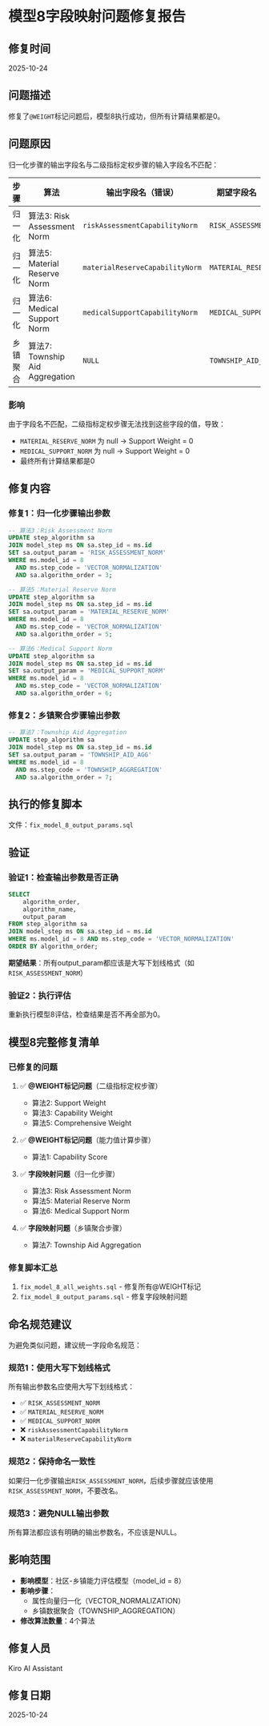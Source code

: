 # 模型8字段映射问题修复报告

## 修复时间
2025-10-24

## 问题描述

修复了`@WEIGHT`标记问题后，模型8执行成功，但所有计算结果都是0。

## 问题原因

归一化步骤的输出字段名与二级指标定权步骤的输入字段名不匹配：

| 步骤 | 算法 | 输出字段名（错误） | 期望字段名（正确） |
|------|------|-------------------|-------------------|
| 归一化 | 算法3: Risk Assessment Norm | `riskAssessmentCapabilityNorm` | `RISK_ASSESSMENT_NORM` |
| 归一化 | 算法5: Material Reserve Norm | `materialReserveCapabilityNorm` | `MATERIAL_RESERVE_NORM` |
| 归一化 | 算法6: Medical Support Norm | `medicalSupportCapabilityNorm` | `MEDICAL_SUPPORT_NORM` |
| 乡镇聚合 | 算法7: Township Aid Aggregation | `NULL` | `TOWNSHIP_AID_AGG` |

### 影响

由于字段名不匹配，二级指标定权步骤无法找到这些字段的值，导致：
- `MATERIAL_RESERVE_NORM` 为 null → Support Weight = 0
- `MEDICAL_SUPPORT_NORM` 为 null → Support Weight = 0
- 最终所有计算结果都是0

## 修复内容

### 修复1：归一化步骤输出参数

```sql
-- 算法3：Risk Assessment Norm
UPDATE step_algorithm sa
JOIN model_step ms ON sa.step_id = ms.id
SET sa.output_param = 'RISK_ASSESSMENT_NORM'
WHERE ms.model_id = 8
  AND ms.step_code = 'VECTOR_NORMALIZATION'
  AND sa.algorithm_order = 3;

-- 算法5：Material Reserve Norm
UPDATE step_algorithm sa
JOIN model_step ms ON sa.step_id = ms.id
SET sa.output_param = 'MATERIAL_RESERVE_NORM'
WHERE ms.model_id = 8
  AND ms.step_code = 'VECTOR_NORMALIZATION'
  AND sa.algorithm_order = 5;

-- 算法6：Medical Support Norm
UPDATE step_algorithm sa
JOIN model_step ms ON sa.step_id = ms.id
SET sa.output_param = 'MEDICAL_SUPPORT_NORM'
WHERE ms.model_id = 8
  AND ms.step_code = 'VECTOR_NORMALIZATION'
  AND sa.algorithm_order = 6;
```

### 修复2：乡镇聚合步骤输出参数

```sql
-- 算法7：Township Aid Aggregation
UPDATE step_algorithm sa
JOIN model_step ms ON sa.step_id = ms.id
SET sa.output_param = 'TOWNSHIP_AID_AGG'
WHERE ms.model_id = 8
  AND ms.step_code = 'TOWNSHIP_AGGREGATION'
  AND sa.algorithm_order = 7;
```

## 执行的修复脚本

文件：`fix_model_8_output_params.sql`

## 验证

### 验证1：检查输出参数是否正确

```sql
SELECT 
    algorithm_order,
    algorithm_name,
    output_param
FROM step_algorithm sa
JOIN model_step ms ON sa.step_id = ms.id
WHERE ms.model_id = 8 AND ms.step_code = 'VECTOR_NORMALIZATION'
ORDER BY algorithm_order;
```

**期望结果**：所有output_param都应该是大写下划线格式（如`RISK_ASSESSMENT_NORM`）

### 验证2：执行评估

重新执行模型8评估，检查结果是否不再全部为0。

## 模型8完整修复清单

### 已修复的问题

1. ✅ **@WEIGHT标记问题**（二级指标定权步骤）
   - 算法2: Support Weight
   - 算法3: Capability Weight
   - 算法5: Comprehensive Weight

2. ✅ **@WEIGHT标记问题**（能力值计算步骤）
   - 算法1: Capability Score

3. ✅ **字段映射问题**（归一化步骤）
   - 算法3: Risk Assessment Norm
   - 算法5: Material Reserve Norm
   - 算法6: Medical Support Norm

4. ✅ **字段映射问题**（乡镇聚合步骤）
   - 算法7: Township Aid Aggregation

### 修复脚本汇总

1. `fix_model_8_all_weights.sql` - 修复所有@WEIGHT标记
2. `fix_model_8_output_params.sql` - 修复字段映射问题

## 命名规范建议

为避免类似问题，建议统一字段命名规范：

### 规范1：使用大写下划线格式

所有输出参数名应使用大写下划线格式：
- ✅ `RISK_ASSESSMENT_NORM`
- ✅ `MATERIAL_RESERVE_NORM`
- ✅ `MEDICAL_SUPPORT_NORM`
- ❌ `riskAssessmentCapabilityNorm`
- ❌ `materialReserveCapabilityNorm`

### 规范2：保持命名一致性

如果归一化步骤输出`RISK_ASSESSMENT_NORM`，后续步骤就应该使用`RISK_ASSESSMENT_NORM`，不要改名。

### 规范3：避免NULL输出参数

所有算法都应该有明确的输出参数名，不应该是NULL。

## 影响范围

- **影响模型**：社区-乡镇能力评估模型（model_id = 8）
- **影响步骤**：
  - 属性向量归一化（VECTOR_NORMALIZATION）
  - 乡镇数据聚合（TOWNSHIP_AGGREGATION）
- **修改算法数量**：4个算法

## 修复人员

Kiro AI Assistant

## 修复日期

2025-10-24
